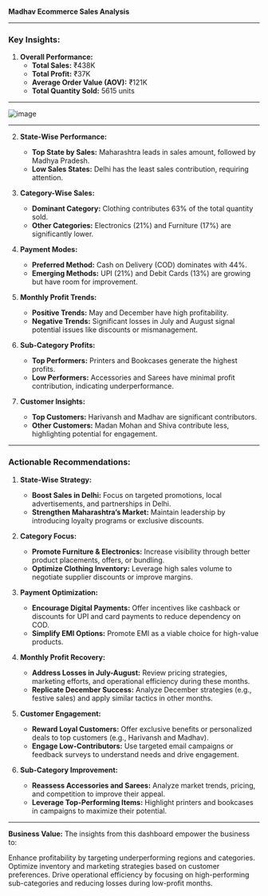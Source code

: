 **Madhav Ecommerce Sales Analysis**

---

### **Key Insights:**

1. **Overall Performance:**
   - **Total Sales:** ₹438K
   - **Total Profit:** ₹37K
   - **Average Order Value (AOV):** ₹121K
   - **Total Quantity Sold:** 5615 units

---

![image](https://github.com/user-attachments/assets/e3a53a57-9e9b-4127-8a3f-c65f66490630)

---


2. **State-Wise Performance:**
   - **Top State by Sales:** Maharashtra leads in sales amount, followed by Madhya Pradesh.
   - **Low Sales States:** Delhi has the least sales contribution, requiring attention.

3. **Category-Wise Sales:**
   - **Dominant Category:** Clothing contributes 63% of the total quantity sold.
   - **Other Categories:** Electronics (21%) and Furniture (17%) are significantly lower.

4. **Payment Modes:**
   - **Preferred Method:** Cash on Delivery (COD) dominates with 44%.
   - **Emerging Methods:** UPI (21%) and Debit Cards (13%) are growing but have room for improvement.

5. **Monthly Profit Trends:**
   - **Positive Trends:** May and December have high profitability.
   - **Negative Trends:** Significant losses in July and August signal potential issues like discounts or mismanagement.

6. **Sub-Category Profits:**
   - **Top Performers:** Printers and Bookcases generate the highest profits.
   - **Low Performers:** Accessories and Sarees have minimal profit contribution, indicating underperformance.

7. **Customer Insights:**
   - **Top Customers:** Harivansh and Madhav are significant contributors.
   - **Other Customers:** Madan Mohan and Shiva contribute less, highlighting potential for engagement.

---

### **Actionable Recommendations:**

1. **State-Wise Strategy:**
   - **Boost Sales in Delhi:** Focus on targeted promotions, local advertisements, and partnerships in Delhi.
   - **Strengthen Maharashtra’s Market:** Maintain leadership by introducing loyalty programs or exclusive discounts.

2. **Category Focus:**
   - **Promote Furniture & Electronics:** Increase visibility through better product placements, offers, or bundling.
   - **Optimize Clothing Inventory:** Leverage high sales volume to negotiate supplier discounts or improve margins.

3. **Payment Optimization:**
   - **Encourage Digital Payments:** Offer incentives like cashback or discounts for UPI and card payments to reduce dependency on COD.
   - **Simplify EMI Options:** Promote EMI as a viable choice for high-value products.

4. **Monthly Profit Recovery:**
   - **Address Losses in July-August:** Review pricing strategies, marketing efforts, and operational efficiency during these months.
   - **Replicate December Success:** Analyze December strategies (e.g., festive sales) and apply similar tactics in other months.

5. **Customer Engagement:**
   - **Reward Loyal Customers:** Offer exclusive benefits or personalized deals to top customers (e.g., Harivansh and Madhav).
   - **Engage Low-Contributors:** Use targeted email campaigns or feedback surveys to understand needs and drive engagement.

6. **Sub-Category Improvement:**
   - **Reassess Accessories and Sarees:** Analyze market trends, pricing, and competition to improve their appeal.
   - **Leverage Top-Performing Items:** Highlight printers and bookcases in campaigns to maximize their potential.

---

**Business Value:**
The insights from this dashboard empower the business to:

Enhance profitability by targeting underperforming regions and categories.
Optimize inventory and marketing strategies based on customer preferences.
Drive operational efficiency by focusing on high-performing sub-categories and reducing losses during low-profit months.
